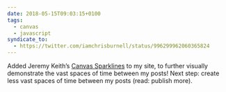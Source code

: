 ```yaml
---
date: 2018-05-15T09:03:15+0100
tags:
  - canvas
  - javascript
syndicate_to:
  - https://twitter.com/iamchrisburnell/status/996299962060365824
---
```


Added Jeremy Keith’s [Canvas Sparklines](https://adactio.com/journal/5941) to my site, to further visually demonstrate the vast spaces of time between my posts! Next step: create less vast spaces of time between my posts (read: publish more).
